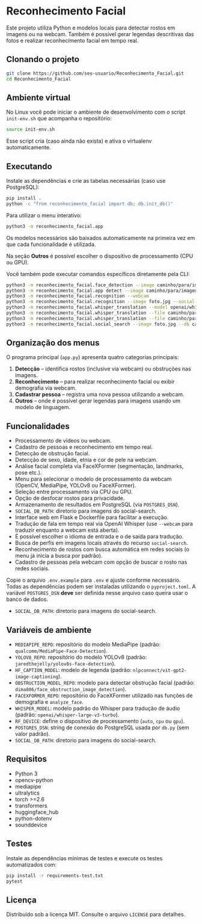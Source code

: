# Reconhecimento Facial

Este projeto utiliza Python e modelos locais para detectar rostos em imagens ou na webcam. Também é possível gerar legendas descritivas das fotos e realizar reconhecimento facial em tempo real.

## Clonando o projeto

```bash
git clone https://github.com/seu-usuario/Reconhecimento_Facial.git
cd Reconhecimento_Facial
```

## Ambiente virtual

No Linux você pode iniciar o ambiente de desenvolvimento com o script `init-env.sh` que acompanha o repositório:

```bash
source init-env.sh
```

Esse script cria (caso ainda não exista) e ativa o virtualenv automaticamente.

## Executando

Instale as dependências e crie as tabelas necessárias (caso use PostgreSQL):

```bash
pip install .
python -c "from reconhecimento_facial import db; db.init_db()"
```

Para utilizar o menu interativo:

```bash
python3 -m reconhecimento_facial.app
```

Os modelos necessários são baixados automaticamente na primeira vez em que cada funcionalidade é utilizada.

Na seção **Outros** é possível escolher o dispositivo de processamento (CPU ou GPU).

Você também pode executar comandos específicos diretamente pela CLI:

```bash
python3 -m reconhecimento_facial.face_detection --image caminho/para/imagem.jpg --output saida.jpg
python3 -m reconhecimento_facial.app detect --image caminho/para/imagem.jpg --model yolov8
python3 -m reconhecimento_facial.recognition --webcam
python3 -m reconhecimento_facial.recognition --image foto.jpg --social-search --site facebook
python3 -m reconhecimento_facial.whisper_translation --model openai/whisper-large-v3-turbo --chunk 5 --src pt --webcam
python3 -m reconhecimento_facial.whisper_translation --file caminho/para/audio.wav --src pt --expected "texto esperado"
python3 -m reconhecimento_facial.whisper_translation --file caminho/para/audio.wav --transcribe --src pt
python3 -m reconhecimento_facial.social_search --image foto.jpg --db caminho/para/db --site facebook --site instagram
```

## Organização dos menus

O programa principal (`app.py`) apresenta quatro categorias principais:

1. **Detecção** – identifica rostos (inclusive via webcam) ou obstruções nas imagens.
2. **Reconhecimento** – para realizar reconhecimento facial ou exibir demografia via webcam.
3. **Cadastrar pessoa** – registra uma nova pessoa utilizando a webcam.
4. **Outros** – onde é possível gerar legendas para imagens usando um modelo de linguagem.

## Funcionalidades

- Processamento de vídeos ou webcam.
- Cadastro de pessoas e reconhecimento em tempo real.
- Detecção de obstrução facial.
- Detecção de sexo, idade, etnia e cor de pele na webcam.
- Análise facial completa via FaceXFormer (segmentação, landmarks, pose etc.).
- Menu para selecionar o modelo de processamento da webcam (OpenCV, MediaPipe, YOLOv8 ou FaceXFormer).
- Seleção entre processamento via CPU ou GPU.
- Opção de desfocar rostos para privacidade.
- Armazenamento de resultados em PostgreSQL (via `POSTGRES_DSN`).
- `SOCIAL_DB_PATH`: diretorio para imagens do social-search.
- Interface web em Flask e Dockerfile para facilitar a execução.
- Tradução de fala em tempo real via OpenAI Whisper (use `--webcam` para traduzir enquanto a webcam está aberta).
- É possível escolher o idioma de entrada e o de saída para tradução.
- Busca de perfis em imagens locais através do recurso `social-search`.
- Reconhecimento de rostos com busca automática em redes sociais (o menu já inicia a busca por padrão).
- Cadastro de pessoas pela webcam com opção de buscar o rosto nas redes sociais.

Copie o arquivo `.env.example` para `.env` e ajuste conforme necessário. Todas as dependências podem ser instaladas utilizando o `pyproject.toml`. A variável `POSTGRES_DSN` **deve** ser definida nesse arquivo caso queira usar o banco de dados.
- `SOCIAL_DB_PATH`: diretorio para imagens do social-search.

## Variáveis de ambiente

- `MEDIAPIPE_REPO`: repositório do modelo MediaPipe (padrão: `qualcomm/MediaPipe-Face-Detection`).
- `YOLOV8_REPO`: repositório do modelo YOLOv8 (padrão: `jaredthejelly/yolov8s-face-detection`).
- `HF_CAPTION_MODEL`: modelo de legenda (padrão: `nlpconnect/vit-gpt2-image-captioning`).
- `OBSTRUCTION_MODEL_REPO`: modelo para detectar obstrução facial (padrão: `dima806/face_obstruction_image_detection`).
- `FACEXFORMER_REPO`: repositório do FaceXFormer utilizado nas funções de demografia e `analyze_face`.
- `WHISPER_MODEL`: modelo padrão do Whisper para tradução de áudio (padrão: `openai/whisper-large-v3-turbo`).
- `RF_DEVICE`: define o dispositivo de processamento (`auto`, `cpu` ou `gpu`).
- `POSTGRES_DSN`: string de conexão do PostgreSQL usada por `db.py` (sem valor padrão).
- `SOCIAL_DB_PATH`: diretorio para imagens do social-search.

## Requisitos

- Python 3
- opencv-python
- mediapipe
- ultralytics
- torch >=2.6
- transformers
- huggingface_hub
- python-dotenv
- sounddevice

## Testes

Instale as dependências mínimas de testes e execute os testes automatizados com:

```bash
pip install -r requirements-test.txt
pytest
```

## Licença

Distribuído sob a licença MIT. Consulte o arquivo `LICENSE` para detalhes.


